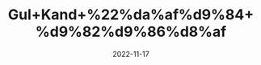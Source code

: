 ---
title: 'Gul+Kand+%22%da%af%d9%84+%d9%82%d9%86%d8%af'
date: '2022-11-17' 
metatag: '' 
inventory: '0' 
draft: false 
# meta description 
shortDescripton: 'Rose+Petal+Jam%22+It+treats+acidity+and+heartburn+and+also+treats+mild+haemorrhoids+or+bleeding+piles.'
description: 'Preserves+++%d9%85%d8%b1%d8%a8%db%81+%22+%d8%a7%da%86%d8%a7%d8%b1'
longdescription: ''
tags: ''
brand: ''
subCategory: ''
sellCount: '0'
featured: True
# product Price
price: '80.0'
# Product Short Description
shortDescription: 'Rose+Petal+Jam%22+It+treats+acidity+and+heartburn+and+also+treats+mild+haemorrhoids+or+bleeding+piles.'
productID: 'CAAE1017-3A3C-ED11-996A-005056B3A416'
type: 'products'
category: 'Preserves+++%d9%85%d8%b1%d8%a8%db%81+%22+%d8%a7%da%86%d8%a7%d8%b1' 
thumnailproduct: 'https://eraconnect.blob.core.windows.net/product-images/aminsaddiquidawakhana/942be263-5b7e-4117-9f22-47f4502791c8.webp' 
images:
  - image: 'https://eraconnect.blob.core.windows.net/product-images/aminsaddiquidawakhana/942be263-5b7e-4117-9f22-47f4502791c8.webp'  
Variants:
---